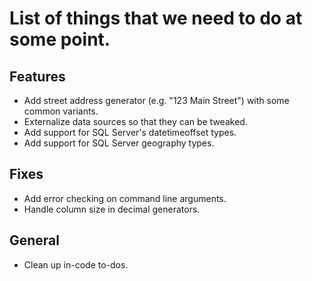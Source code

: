 # List of things that we need to do at some point.

## Features

- Add street address generator (e.g. "123 Main Street") with some common variants.
- Externalize data sources so that they can be tweaked.
- Add support for SQL Server's datetimeoffset types.
- Add support for SQL Server geography types.

## Fixes

- Add error checking on command line arguments.
- Handle column size in decimal generators.

## General

- Clean up in-code to-dos.
